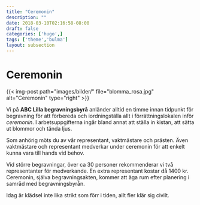 ```yaml
---
title: "Ceremonin"
description: ""
date: 2018-03-10T02:16:58-08:00
draft: false
categories: ['hugo',]
tags: ['theme','bulma']
layout: subsection
---
```


# Ceremonin

{{< img-post
    path="images/bilder/" file="blomma_rosa.jpg"
    alt="Ceremonin" type="right" >}}

Vi på **ABC Lilla begravningsbyrå** anländer alltid en timme innan tidpunkt för begravning för att förbereda och iordningställa allt i förrättningslokalen inför *ceremonin*. I arbetsuppgifterna ingår bland annat att ställa in kistan, att sätta ut blommor och tända ljus.

Som anhörig möts du av vår representant, vaktmästare och prästen. Även vaktmästare och representant medverkar under ceremonin för att enkelt kunna vara till hands vid behov.

Vid större begravningar, över ca 30 personer rekommenderar vi två representanter för medverkande. En extra representant kostar då 1400 kr. Ceremonin, själva begravningsakten, kommer att äga rum efter planering i samråd med begravningsbyrån.

Idag är klädsel inte lika strikt som förr i tiden, allt fler klär sig civilt.
